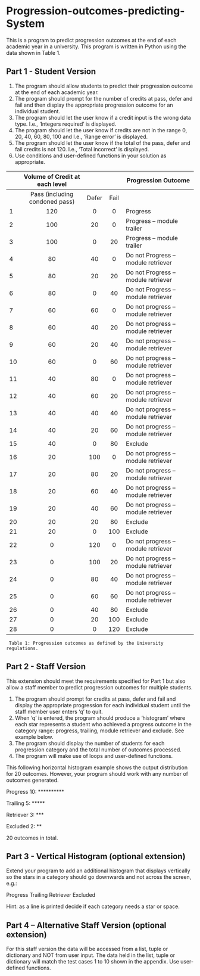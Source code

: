 # Progression-outcomes-predicting-System

This is a program to predict progression outcomes at the end of each academic year in a university. This program is written in Python using the data shown in Table 1.

## Part 1 - Student Version

1. The program should allow students to predict their progression outcome at the end of each academic year.
2. The program should prompt for the number of credits at pass, defer and fail and then display the appropriate progression outcome for an individual student.
3. The program should let the user know if a credit input is the wrong data type. I.e., ‘Integers required’ is displayed.
4. The program should let the user know if credits are not in the range 0, 20, 40, 60, 80, 100 and I.e., ‘Range error’ is displayed.
5. The program should let the user know if the total of the pass, defer and fail credits is not 120. I.e., ‘Total incorrect’ is displayed.
6. Use conditions and user-defined functions in your solution as appropriate.



|    | Volume of Credit at each level |       |      | Progression Outcome                |
|----|:------------------------------:|:-----:|:----:|------------------------------------|
|    | Pass (including condoned pass) | Defer | Fail |                                    |
| 1  | 120                            | 0     | 0    | Progress                           |
| 2  | 100                            | 20    | 0    | Progress – module trailer          |
| 3  | 100                            | 0     | 20   | Progress – module trailer          |
| 4  | 80                             | 40    | 0    | Do not Progress – module retriever |
| 5  | 80                             | 20    | 20   | Do not Progress – module retriever |
| 6  | 80                             | 0     | 40   | Do not Progress – module retriever |
| 7  | 60                             | 60    | 0    | Do not progress – module retriever |
| 8  | 60                             | 40    | 20   | Do not progress – module retriever |
| 9  | 60                             | 20    | 40   | Do not progress – module retriever |
| 10 | 60                             | 0     | 60   | Do not progress – module retriever |
| 11 | 40                             | 80    | 0    | Do not progress – module retriever |
| 12 | 40                             | 60    | 20   | Do not progress – module retriever |
| 13 | 40                             | 40    | 40   | Do not progress – module retriever |
| 14 | 40                             | 20    | 60   | Do not progress – module retriever |
| 15 | 40                             | 0     | 80   | Exclude                            |
| 16 | 20                             | 100   | 0    | Do not progress – module retriever |
| 17 | 20                             | 80    | 20   | Do not progress – module retriever |
| 18 | 20                             | 60    | 40   | Do not progress – module retriever |
| 19 | 20                             | 40    | 60   | Do not progress – module retriever |
| 20 | 20                             | 20    | 80   | Exclude                            |
| 21 | 20                             | 0     | 100  | Exclude                            |
| 22 | 0                              | 120   | 0    | Do not progress – module retriever |
| 23 | 0                              | 100   | 20   | Do not progress – module retriever |
| 24 | 0                              | 80    | 40   | Do not progress – module retriever |
| 25 | 0                              | 60    | 60   | Do not progress – module retriever |
| 26 | 0                              | 40    | 80   | Exclude                            |
| 27 | 0                              | 20    | 100  | Exclude                            |
| 28 | 0                              | 0     | 120  | Exclude                            |


	 Table 1: Progression outcomes as defined by the University regulations.

## Part 2 - Staff Version

This extension should meet the requirements specified for Part 1 but also allow a staff member to predict progression outcomes for multiple students. 
1. The program should prompt for credits at pass, defer and fail and display the appropriate progression for each individual student until the staff member user enters ‘q’ to quit. 
2. When ‘q’ is entered, the program should produce a ‘histogram’ where each star represents a student who achieved a progress outcome in the category range: progress, trailing, module retriever and exclude. See example below. 
3. The program should display the number of students for each progression category and the total number of outcomes processed.
4. The program will make use of loops and user-defined functions.

This following horizontal histogram example shows the output distribution for 20 outcomes. However, your program should work with any number of outcomes generated.

Progress 10: **********

Trailing  5: *****

Retriever 3: ***

Excluded  2: **

20 outcomes in total.

## Part 3 - Vertical Histogram (optional extension)

Extend your program to add an additional histogram that displays vertically so the stars in a category should go downwards and not across the screen, e.g.:
  
  Progress	  Trailing	  Retriever	  Excluded 

Hint: as a line is printed decide if each category needs a star or space.

## Part 4 – Alternative Staff Version (optional extension)

For this staff version the data will be accessed from a list, tuple or dictionary and NOT from user input. The data held in the list, tuple or dictionary will match the test cases 1 to 10 shown in the appendix. Use user-defined functions. 
